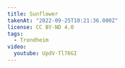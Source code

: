 ```yaml
---
title: Sunflower
takenAt: "2022-09-25T10:21:36.000Z"
license: CC BY-ND 4.0
tags:
  - Trondheim
video:
  youtube: UpdV-Tl76GI
---
```


